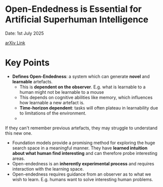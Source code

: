 # Open-Endedness is Essential for Artificial Superhuman Intelligence

Date: 1st July 2025

[arXiv Link](https://arxiv.org/abs/2406.04268)

# Key Points
* **Defines Open-Endedness**: a system which can generate **novel** and **learnable** artefacts.
  * This is **dependent on the observer**. E.g. what is learnable to a human might not be learnable to a mouse
  * This depends on cognitive abilities like memory, which influences how learnable a new artefact is.
  * **Time-horizon dependent**: tasks will often plateau in learnability due to limitations of the environment.
  * 
If they can't remember previous artefacts, they may struggle to understand this new one.
* Foundation models provide a promising method for exploring the huge search space in a meaningful manner. They have
**learned intuition about what human find interesting** and can therefore probe interesting areas.
* Open-endedness is an **inherently experimental process** and requires interaction with the learning space.
* Open-endedness requires guidance from an observer as to what we wish to learn. E.g. humans want to solve
interesting human problems.